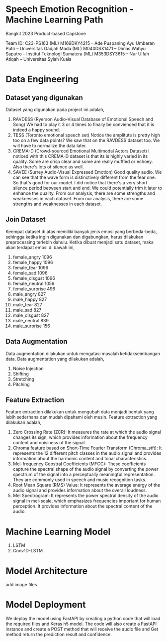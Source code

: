 # Speech Emotion Recognition - Machine Learning Path
Bangkit 2023 Product-based Capstone

Team ID: C23-PS163
(ML) M169DKY4215 – Ade Puspaning Ayu Umbaran Putri – Universitas Gadjah Mada
(ML) M040DSX1471 – Dimas Wahyu Saputro – Institut Teknologi Sumatera
(ML) M353DSY3615 – Nur Ulfah Atiqah – Universitas Syiah Kuala

# Data Engineering
## Dataset yang digunakan
Dataset yang digunakan pada project ini adalah,
1. RAVDESS (Ryerson Audio-Visual Database of Emotional Speech and Song)
We had to play it 3 or 4 times to finally be convienced that it is indeed a happy sound. 
2. TESS (Toronto emotional speech set)
Notice the amplitute is pretty high too on a few data points? We saw that on the RAVDESS dataset too. We will have to normalize the data later.
3. CREMA-D (Crowd-sourced Emotional Multimodal Actors Dataset)
I noticed with this CREMA-D dataset is that its is highly varied in its quality. Some are crisp clear and some are really muffled or echoey. Also there's lots of silence as well.
4. SAVEE (Surrey Audio-Visual Expressed Emotion)
Good quality audio. We can see that the wave form is distinctively different from the fear one. So that's good for our model. I did notice that there's a very short silence period between start and end. We could potentially trim it later to enhance the quality.
From our analysis, there are some strengths and weaknesses in each dataset. From our analysis, there are some strengths and weaknesses in each dataset. 

## Join Dataset
Keempat dataset di atas memiliki banyak jenis emosi yang berbeda-beda, sehingga ketika ingin digunakan dan digabungkan, harus dilakukan preprocessing terlebih dahulu. Ketika dibuat menjadi satu dataset, maka akan terdapat emosi di bawah ini,
1. female_angry       1096
2. female_happy       1096
3. female_fear        1096
4. female_sad         1096
5. female_disgust     1096
6. female_neutral     1056
7. female_surprise     496
8. male_angry          827
9. male_happy          827
10. male_fear           827
11. male_sad            827
12. male_disgust        827
13. male_neutral        839
14. male_surprise       156

## Data Augmentation
Data augmentation dilakukan untuk mengatasi masalah ketidakseimbangan data. Data augmentation yang dilakukan adalah,
1. Noise Injection
2. Shifting
3. Stretching
4. Pitching

## Feature Extraction
Feature extraction dilakukan untuk mengubah data menjadi bentuk yang lebih sederhana dan mudah dipahami oleh mesin. Feature extraction yang dilakukan adalah,
1. Zero Crossing Rate (ZCR): It measures the rate at which the audio signal changes its sign, which provides information about the frequency content and noisiness of the signal.
2. Chroma feature based on Short-Time Fourier Transform (Chroma_stft): It represents the 12 different pitch classes in the audio signal and provides information about the harmonic content and tonal characteristics.
3. Mel-frequency Cepstral Coefficients (MFCC): These coefficients capture the spectral shape of the audio signal by converting the power spectrum of the signal into a perceptually meaningful representation. They are commonly used in speech and music recognition tasks.
4. Root Mean Square (RMS) Value: It represents the average energy of the audio signal and provides information about the overall loudness.
5. Mel Spectrogram: It represents the power spectral density of the audio signal in mel-scale, which emphasizes frequencies important for human perception. It provides information about the spectral content of the audio.

# Machine Learning Model
1. LSTM
2. Conv1D-LSTM

# Model Architecture
add image files

# Model Deployment
We deploy the model using FastAPI by creating a python code that will load the required files and Keras h5 model. The code will also create a FastAPI instance and create a POST method that will receive the audio file and Get method return the prediction result and confidence.